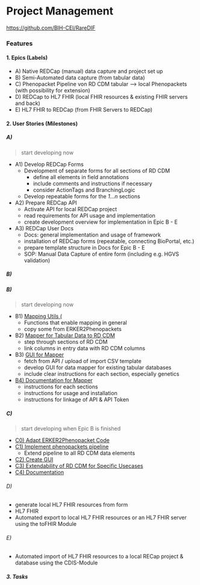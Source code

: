 # Project Management
https://github.com/BIH-CEI/RareDIF

### Features

#### 1. Epics (Labels)

- A) Native REDCap (manual) data capture and project set up
- B) Semi-Automated data capture (from tabular data)
- C) Phenopacket Pipeline von RD CDM tabular --> local Phenopackets (with possibility for extension)
- D) REDCap to HL7 FHIR  (local FHIR resources & existing FHIR servers and back)
- E) HL7 FHIR to REDCap (from FHIR Servers to REDCap)

#### 2. User Stories (Milestones)

##### A)
> start developing now
- A1) Develop REDCap Forms
	- Development of separate forms for all sections of RD CDM
		- define all elements in field annotations
		- include comments and instructions if necessary
		- consider ActionTags and BranchingLogic
	- Develop repeatable forms for the *1...n* sections
- A2) Prepare REDCap API
	- Activate API for local REDCap project
	- read requirements for API usage and implementation
	- create development overview for implementation in Epic B - E
- A3) REDCap User Docs
	- Docs: general implementation and usage of framework
	- installation of REDCap forms (repeatable, connecting BioPortal, etc.)
	- prepare template structure in Docs for Epic B - E
	- SOP: Manual Data Capture of entire form (including e.g. HGVS validation)
##### B) 
##### B)
> start developing now
- B1) [Mapping Utils (](https://github.com/BIH-CEI/RareDIF/milestone/3)
    - Functions that enable mapping in general
    - copy some from ERKER2Phenopackets
- B2) [Mapper for Tabular Data to RD CDM](https://github.com/BIH-CEI/RareDIF/milestone/4)
    - step through sections of RD CDM
    - link columns in entry data with RD CDM columns
- B3) [GUI for Mapper](https://github.com/BIH-CEI/RareDIF/milestone/13)
    - fetch from API / upload of import CSV template
    - develop GUI for data mapper for existing tabular databases
    - include clear instructions for each section, especially genetics
- [B4) Documentation for Mapper](https://github.com/BIH-CEI/RareDIF/milestone/14)
    - instructions for each sections
    - instructions for usage and installation
    - instructions for linkage of API & API Token
##### C)
> start developing when Epic B is finished
- [C0) Adapt ERKER2Phenopacket Code](https://github.com/BIH-CEI/RareDIF/milestone/15)
-  [C1) Implement phenopackets pipeline](https://github.com/BIH-CEI/RareDIF/milestone/16)
    - Extend pipeline to all RD CDM data elements
- [C2) Create GUI](https://github.com/BIH-CEI/RareDIF/milestone/17)
- [C3) Extendability of RD CDM for Specific Usecases](https://github.com/BIH-CEI/RareDIF/milestone/18)
- [C4) Documentation](https://github.com/BIH-CEI/RareDIF/milestone/19)
######  D)
- generate local HL7 FHIR resources from form
- HL7 FHIR
- Automated export to local HL7 FHIR resources or an HL7 FHIR server using the toFHIR Module

######  E)
- Automated import of HL7 FHIR resources to a local RECap project & database using the CDIS-Module


##### 3. Tasks 

